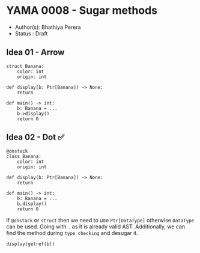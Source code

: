 # YAMA 0008 - Sugar methods

- Author(s): Bhathiya Perera
- Status   : Draft

## Idea 01 - Arrow

```yaksha
struct Banana:
    color: int
    origin: int

def display(b: Ptr[Banana]) -> None:
    return

def main() -> int:
    b: Banana = ...
    b->display()
    return 0
```

## Idea 02 - Dot ✅

```yaksha
@onstack
class Banana:
    color: int
    origin: int

def display(b: Ptr[Banana]) -> None:
    return

def main() -> int:
    b: Banana = ...
    b.display()
    return 0
```

If `@onstack` or `struct` then we need to use `Ptr[DataType]` otherwise `DataType` can be used. 
Going with `.` as it is already valid AST. Additionally, we can find the method during `type checking` and desugar it.

```yaksha
display(getref(b))
```